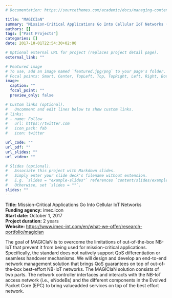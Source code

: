 ```yaml
---
# Documentation: https://sourcethemes.com/academic/docs/managing-content/

title: "MAGICIaN"
summary: "Mission-Critical Applications Go Into Cellular IoT Networks (imec.icon, 2017-2019)"
authors: []
tags: ["Past Projects"]
categories: []
date: 2017-10-01T22:54:30+02:00

# Optional external URL for project (replaces project detail page).
external_link: ""

# Featured image
# To use, add an image named `featured.jpg/png` to your page's folder.
# Focal points: Smart, Center, TopLeft, Top, TopRight, Left, Right, BottomLeft, Bottom, BottomRight.
image:
  caption: ""
  focal_point: ""
  preview_only: false

# Custom links (optional).
#   Uncomment and edit lines below to show custom links.
# links:
# - name: Follow
#   url: https://twitter.com
#   icon_pack: fab
#   icon: twitter

url_code: ""
url_pdf: ""
url_slides: ""
url_video: ""

# Slides (optional).
#   Associate this project with Markdown slides.
#   Simply enter your slide deck's filename without extension.
#   E.g. `slides = "example-slides"` references `content/slides/example-slides.md`.
#   Otherwise, set `slides = ""`.
slides: ""
---
```

**Title:** Mission-Critical Applications Go Into Cellular IoT Networks\
**Funding agency:** imec.icon\
**Start date:** October 1, 2017\
**Project duration:** 2 years\
**Website:** <https://www.imec-int.com/en/what-we-offer/research-portfolio/magician>

The goal of MAGICIaN is to overcome the limitations of out-of-the-box NB-IoT that prevent it from being used for mission-critical applications. Specifically, the standard does not natively support QoS differentiation or seamless handover mechanisms. We will design and develop an end-to-end network management solution that brings QoS guarantees on top of out-of-the-box best-effort NB-IoT networks. The MAGICIaN solution consists of two parts. The network controller interfaces and interacts with the NB-IoT access network (i.e., eNodeBs) and the different components in the Evolved Packet Core (EPC) to bring valueadded services on top of the best effort network.
